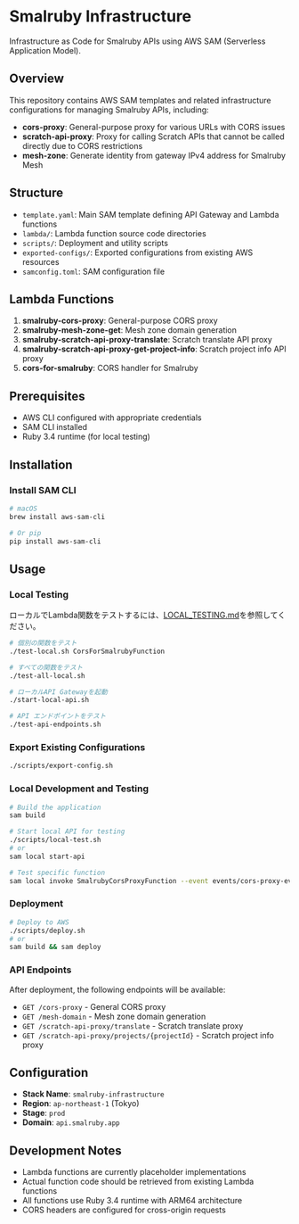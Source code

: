 # Smalruby Infrastructure

Infrastructure as Code for Smalruby APIs using AWS SAM (Serverless Application Model).

## Overview

This repository contains AWS SAM templates and related infrastructure configurations for managing Smalruby APIs, including:

- **cors-proxy**: General-purpose proxy for various URLs with CORS issues
- **scratch-api-proxy**: Proxy for calling Scratch APIs that cannot be called directly due to CORS restrictions
- **mesh-zone**: Generate identity from gateway IPv4 address for Smalruby Mesh

## Structure

- `template.yaml`: Main SAM template defining API Gateway and Lambda functions
- `lambda/`: Lambda function source code directories
- `scripts/`: Deployment and utility scripts
- `exported-configs/`: Exported configurations from existing AWS resources
- `samconfig.toml`: SAM configuration file

## Lambda Functions

1. **smalruby-cors-proxy**: General-purpose CORS proxy
2. **smalruby-mesh-zone-get**: Mesh zone domain generation
3. **smalruby-scratch-api-proxy-translate**: Scratch translate API proxy
4. **smalruby-scratch-api-proxy-get-project-info**: Scratch project info API proxy
5. **cors-for-smalruby**: CORS handler for Smalruby

## Prerequisites

- AWS CLI configured with appropriate credentials
- SAM CLI installed
- Ruby 3.4 runtime (for local testing)

## Installation

### Install SAM CLI

```bash
# macOS
brew install aws-sam-cli

# Or pip
pip install aws-sam-cli
```

## Usage

### Local Testing

ローカルでLambda関数をテストするには、[LOCAL_TESTING.md](./LOCAL_TESTING.md)を参照してください。

```bash
# 個別の関数をテスト
./test-local.sh CorsForSmalrubyFunction

# すべての関数をテスト
./test-all-local.sh

# ローカルAPI Gatewayを起動
./start-local-api.sh

# API エンドポイントをテスト
./test-api-endpoints.sh
```

### Export Existing Configurations

```bash
./scripts/export-config.sh
```

### Local Development and Testing

```bash
# Build the application
sam build

# Start local API for testing
./scripts/local-test.sh
# or
sam local start-api

# Test specific function
sam local invoke SmalrubyCorsProxyFunction --event events/cors-proxy-event.json
```

### Deployment

```bash
# Deploy to AWS
./scripts/deploy.sh
# or
sam build && sam deploy
```

### API Endpoints

After deployment, the following endpoints will be available:

- `GET /cors-proxy` - General CORS proxy
- `GET /mesh-domain` - Mesh zone domain generation
- `GET /scratch-api-proxy/translate` - Scratch translate proxy
- `GET /scratch-api-proxy/projects/{projectId}` - Scratch project info proxy

## Configuration

- **Stack Name**: `smalruby-infrastructure`
- **Region**: `ap-northeast-1` (Tokyo)
- **Stage**: `prod`
- **Domain**: `api.smalruby.app`

## Development Notes

- Lambda functions are currently placeholder implementations
- Actual function code should be retrieved from existing Lambda functions
- All functions use Ruby 3.4 runtime with ARM64 architecture
- CORS headers are configured for cross-origin requests